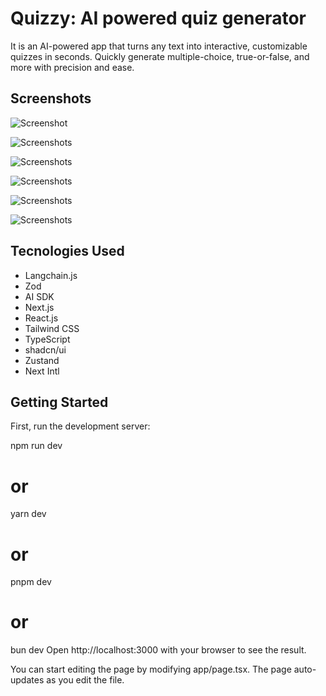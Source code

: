 # Quizzy: AI powered quiz generator
It is an AI-powered app that turns any text into interactive, customizable quizzes in seconds. Quickly generate multiple-choice, true-or-false, and more with precision and ease.


## Screenshots
![Screenshot](https://raw.githubusercontent.com/JoseCortezz25/quiz-generator/refs/heads/feat/internationalization/public/screenshot-quizzy.png)

![Screenshots](https://raw.githubusercontent.com/JoseCortezz25/quiz-generator/refs/heads/feat/internationalization/public/screenshot-quizzy-mobile-1.png)

![Screenshots](https://raw.githubusercontent.com/JoseCortezz25/quiz-generator/refs/heads/feat/internationalization/public/screenshot-quizzy-mobile-2.png)

![Screenshots](https://raw.githubusercontent.com/JoseCortezz25/quiz-generator/refs/heads/feat/internationalization/public/screenshot-quizzy-mobile-3.png)

![Screenshots](https://raw.githubusercontent.com/JoseCortezz25/quiz-generator/refs/heads/feat/internationalization/public/screenshot-quizzy-mobile-4.png)

![Screenshots](https://raw.githubusercontent.com/JoseCortezz25/quiz-generator/refs/heads/feat/internationalization/public/screenshot-quizzy-mobile-5.png)

## Tecnologies Used
- Langchain.js
- Zod
- AI SDK
- Next.js
- React.js
- Tailwind CSS
- TypeScript
- shadcn/ui
- Zustand
- Next Intl


## Getting Started
First, run the development server:

npm run dev
# or
yarn dev
# or
pnpm dev
# or
bun dev
Open http://localhost:3000 with your browser to see the result.

You can start editing the page by modifying app/page.tsx. The page auto-updates as you edit the file.